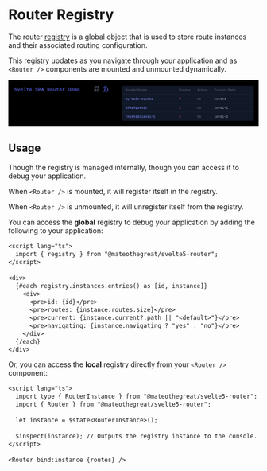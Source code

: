 # Router Registry

The router [registry](../src/lib/registry.svelte.ts) is a global object that is used to store route
instances and their associated routing configuration.

This registry updates as you navigate through your application and as `<Router />` components
are mounted and unmounted dynamically.

![registry](./registry.png)

## Usage

Though the registry is managed internally, though you can access it to debug your application.

When `<Router />` is mounted, it will register itself in the registry.

When `<Router />` is unmounted, it will unregister itself from the registry.

You can access the __global__ registry to debug your application by adding the following to your application:

```svelte
<script lang="ts">
  import { registry } from "@mateothegreat/svelte5-router";
</script>

<div>
  {#each registry.instances.entries() as [id, instance]}
    <div>
      <pre>id: {id}</pre>
      <pre>routes: {instance.routes.size}</pre>
      <pre>current: {instance.current?.path || "<default>"}</pre>
      <pre>navigating: {instance.navigating ? "yes" : "no"}</pre>
    </div>
  {/each}
</div>
```

Or, you can access the __local__ registry directly from your `<Router />` component:

```svelte
<script lang="ts">
  import type { RouterInstance } from "@mateothegreat/svelte5-router";
  import { Router } from "@mateothegreat/svelte5-router";

  let instance = $state<RouterInstance>();

  $inspect(instance); // Outputs the registry instance to the console.
</script>

<Router bind:instance {routes} />
```
